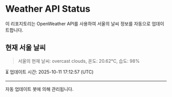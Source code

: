 
# Weather API Status

이 리포지토리는 OpenWeather API를 사용하여 서울의 날씨 정보를 자동으로 업데이트합니다.

## 현재 서울 날씨
> 서울의 현재 날씨: overcast clouds, 온도: 20.62°C, 습도: 98%

⏳ 업데이트 시간: 2025-10-11 17:12:57 (UTC)

---
자동 업데이트 봇에 의해 관리됩니다.
